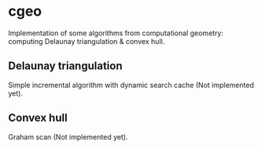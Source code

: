 # cgeo
Implementation of some algorithms from computational geometry: computing Delaunay triangulation &amp; convex hull.
## Delaunay triangulation
Simple incremental algorithm with dynamic search cache (Not implemented yet).
## Convex hull
Graham scan (Not implemented yet).
